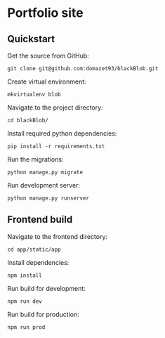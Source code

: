 # Portfolio site

## Quickstart

Get the source from GitHub:

    git clone git@github.com:domazet93/blackBlob.git

Create virtual environment:

    mkvirtualenv blob

Navigate to the project directory:

    cd blackBlob/

Install required python dependencies:

    pip install -r requirements.txt

Run the migrations:

    python manage.py migrate

Run development server:

    python manage.py runserver

## Frontend build

Navigate to the frontend directory:

    cd app/static/app

Install dependencies:

    npm install

Run build for development:

    npm run dev

Run build for production:

    npm run prod
